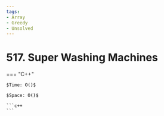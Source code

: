 ```yaml
---
tags:
- Array
- Greedy
- Unsolved
---
```



# 517. Super Washing Machines

=== "C++"

    $Time: O()$

    $Space: O()$

    ```c++
    ```